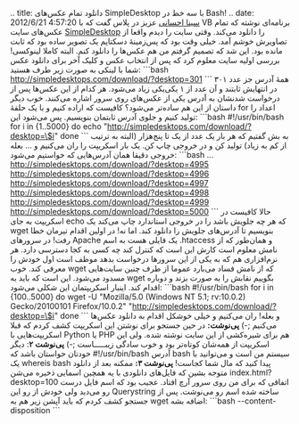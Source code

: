 .. title: دانلود تمام عکس‌های SimpleDesktop با سه خط در Bash! .. date:
2012/6/21 4:57:20
[سینا
احسانی](https://plus.google.com/u/0/102916660970180940856 "سینا احسانی در پلاس")
عزیز در پلاس گفت که با VB برنامه‌ای نوشته که تمام عکس‌های سایت
[SimpleDesktop](http://simpledesktops.com/ "SimpleDesktops official website!")
را دانلود می‌کند‌. وقتی سایت را دیدم واقعا از تصاویرش خوشم آمد‌. خیلی
وقت بود که پس‌زمینهٔ دسکتاپم یک تصویر ساده بود که ثابت مانده بود‌. این
شد که تصمیم گرفتم من هم عکس‌ها را دانلود کنم‌. البته کاملا لینوکسی‌!
بررسی اولیه سایت معلوم کرد که پس از انتخاب عکس و کلیک آخر برای دانلود
عکس شما با لینکی به صورت زیر طرف هستید‌: \`\`\`bash
http://simpledesktops.com/download/?desktop=301 \`\`\` همهٔ آدرس جز عدد
۳۰۱ در انتهایش ثابتند و آن عدد از ۱ یکی‌‌یکی زیاد می‌شود‌. هر کدام از
این عکس‌ها پس از درخواست شدنشان به آدرس یکی از عکس‌های روی سرور اشاره
می‌کنند‌. خوب دیگر داستان از این هم ساده‌تر می‌شود؟ کافیست که اراده کنیم
و با یک حلقهٔ for اعداد را تولید کنیم و جلوی آدرس ثابتمان بنویسیم‌. پس
می‌شود این: \`\`\`bash \#!/usr/bin/bash for i in {1..5000} do echo
"http://simpledesktops.com/download/?desktop=\$i" done \`\`\` به بش
گفتیم که هر بار یک عدد از یک تا پنج‌هزار (البته به ترتیب از کم به زیاد)
تولید کن و در خروجی چاپ کن‌. یک بار اسکریپت را ران می‌کنیم و ... بعله
خروجی دقیقا همان آدرس‌هایی که خواستیم می‌شود‌: \`\`\`bash ...
http://simpledesktops.com/download/?desktop=4995
http://simpledesktops.com/download/?desktop=4996
http://simpledesktops.com/download/?desktop=4997
http://simpledesktops.com/download/?desktop=4998
http://simpledesktops.com/download/?desktop=4999
http://simpledesktops.com/download/?desktop=5000 \`\`\` حالا کافیست در
اسکریپت به جای echo که هر چه جلویش باشد را در خروجی استاندارد چاپ می‌کند
یک wget بنویسیم تا آدرس‌های جلویش را دانلود کند‌. اما نه‌! در اولین
اقدام تیرمان خطا رفت‌! در سرور‌های Apache یک فایلی هست به اسم ‎.htaccess
و همان‌طور که از نامش معلوم است کارش این است که کنترل کند چه کسی به کجا
دسترسی دارد‌. هر نرم‌افزاری هم که به یکی از این سرور‌ها درخواست بدهد
موظف است اول خودش را معرفی کند‌. خوب wget که از نامش فساد می‌بارد عموما
از طرف چنین سایت‌هایی مسدود می‌شود‌. این است که باید به wget بگوییم
نقابش را به صورت بزند و دوباره اقدام کند‌. اینبار اسکریپتمان این شکلی
می‌شود‌: \`\`\`bash \#!/usr/bin/bash for i in {100..5000} do wget -U
"Mozilla/5.0 (Windows NT 5.1; rv:10.0.2) Gecko/20100101 Firefox/10.0.2"
"http://simpledesktops.com/download/?desktop=\$i" done \`\`\` و بعله‌!
ران می‌کنیم و خیلی خوشکل اقدام به دانلود عکس‌ها می‌کنیم ;-) **پی‌نوشت:**
در حین جستجو برای نوشتن این اسکریپت کشف کردم که قبلا اسکریپت‌هایی با
Python یا PHP هم برای شیره‌کشی از این سایت نوشته شده‌. ولی این اسکریپت
از همه‌شان کوتاه‌تر بود و خوب سادگی زیبـــــاست ;-) **پی‌نوشت ۲**: دیگر
خودتان حواستان باشد که ‎\#!‎/‎usr/bin/bash آدرس bash سیستم من است و
می‌توانید با یک whereis bash پیدا کنید که مال شما کجاست‌! **پی‌نوشت ۳:**
ممکنه بعد از دانلود متوجه بشین که فایل‌های دانلودی با یه همچین اسمایی
ذخیره می‌شن index.html?desktop=100 اتفاقی که برای من روی سرور آرچ
افتاد‌. عجیب بود که اسم فایل درست رو می‌دید ولی خودش از رو این
Querystring ساخته شده اسم رو می‌نوشت‌. پس از جستجو کشف کردم که باید آپشن
زیر هم به wget اضافه بشه: \`\`\`bash --content-disposition \`\`\`
